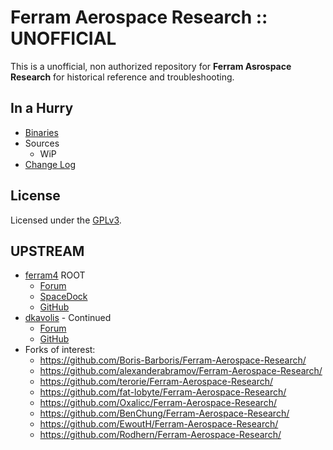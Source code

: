 # Ferram Aerospace Research :: UNOFFICIAL

This is a unofficial, non authorized repository for **Ferram Asrospace Research** for historical reference and troubleshooting.


## In a Hurry
* [Binaries](https://github.com/net-lisias-ksph/Ferram-Aerospace-Research/tree/Archive)
* Sources
	+ WiP
* [Change Log](./CHANGE_LOG.md)


## License

Licensed under the [GPLv3](https://www.gnu.org/licenses/gpl-3.0.en.html).


## UPSTREAM

* [ferram4](https://forum.kerbalspaceprogram.com/index.php?/profile/21328-ferram4/) ROOT
	+ [Forum](https://forum.kerbalspaceprogram.com/index.php?/topic/19321-*)
	+ [SpaceDock](https://spacedock.info/mod/151/Ferram%20Aerospace%20Research)
	+ [GitHub](https://github.com/ferram4/Ferram-Aerospace-Research)
* [dkavolis](https://forum.kerbalspaceprogram.com/index.php?/profile/192697-dkavolis/) - Continued
	+ [Forum](https://forum.kerbalspaceprogram.com/index.php?/topic/179445-*)
	+ [GitHub](https://github.com/dkavolis/Ferram-Aerospace-Research)
* Forks of interest:
	+ https://github.com/Boris-Barboris/Ferram-Aerospace-Research/
	+ https://github.com/alexanderabramov/Ferram-Aerospace-Research/
	+ https://github.com/terorie/Ferram-Aerospace-Research/
	+ https://github.com/fat-lobyte/Ferram-Aerospace-Research/
	+ https://github.com/Oxalicc/Ferram-Aerospace-Research/
	+ https://github.com/BenChung/Ferram-Aerospace-Research/
	+ https://github.com/EwoutH/Ferram-Aerospace-Research/
	+ https://github.com/Rodhern/Ferram-Aerospace-Research/
